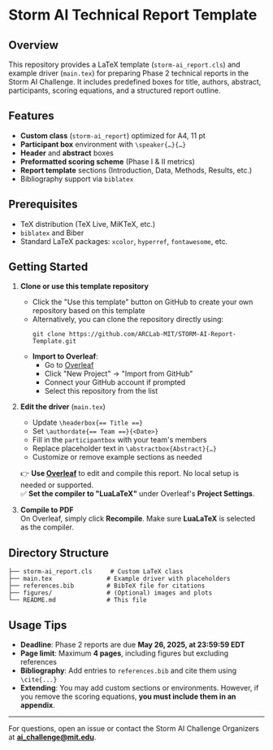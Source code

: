 # Storm AI Technical Report Template


## Overview  
This repository provides a LaTeX template (`storm-ai_report.cls`) and example driver (`main.tex`) for preparing Phase 2 technical reports in the Storm AI Challenge. It includes predefined boxes for title, authors, abstract, participants, scoring equations, and a structured report outline.

## Features  
- **Custom class** (`storm-ai_report`) optimized for A4, 11 pt  
- **Participant box** environment with `\speaker{…}{…}`  
- **Header** and **abstract** boxes  
- **Preformatted scoring scheme** (Phase I & II metrics)  
- **Report template** sections (Introduction, Data, Methods, Results, etc.)  
- Bibliography support via `biblatex`

## Prerequisites  
- TeX distribution (TeX Live, MiKTeX, etc.)  
- `biblatex` and Biber  
- Standard LaTeX packages: `xcolor`, `hyperref`, `fontawesome`, etc.

## Getting Started  
1. **Clone or use this template repository**
   - Click the "Use this template" button on GitHub to create your own repository based on this template
   - Alternatively, you can clone the repository directly using:
     ```
     git clone https://github.com/ARCLab-MIT/STORM-AI-Report-Template.git
     ```
   - **Import to Overleaf**: 
     - Go to [Overleaf](https://www.overleaf.com/)
     - Click "New Project" → "Import from GitHub"
     - Connect your GitHub account if prompted
     - Select this repository from the list

2. **Edit the driver** (`main.tex`)  
   - Update `\headerbox{== Title ==}`  
   - Set `\authordate{== Team ==}{<Date>}`  
   - Fill in the `participantbox` with your team's members  
   - Replace placeholder text in `\abstractbox{Abstract}{…}`  
   - Customize or remove example sections as needed  

   👉 **Use [Overleaf](https://www.overleaf.com/)** to edit and compile this report. No local setup is needed or supported.  
   ✅ **Set the compiler to "LuaLaTeX"** under Overleaf's **Project Settings**.
   
3. **Compile to PDF**  
   On Overleaf, simply click **Recompile**. Make sure **LuaLaTeX** is selected as the compiler.
## Directory Structure
```
├── storm-ai_report.cls     # Custom LaTeX class
├── main.tex               # Example driver with placeholders
├── references.bib         # BibTeX file for citations
├── figures/               # (Optional) images and plots
└── README.md              # This file
```
## Usage Tips  
- **Deadline**: Phase 2 reports are due **May 26, 2025, at 23:59:59 EDT**  
- **Page limit**: Maximum **4 pages**, including figures but excluding references  
- **Bibliography**: Add entries to `references.bib` and cite them using `\cite{...}`  
- **Extending**: You may add custom sections or environments. However, if you remove the scoring equations, **you must include them in an appendix**.

---

For questions, open an issue or contact the Storm AI Challenge Organizers at **ai_challenge@mit.edu**.
